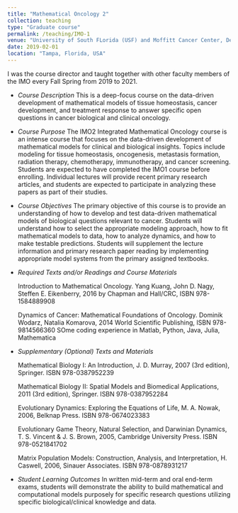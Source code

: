 ```yaml
---
title: "Mathematical Oncology 2"
collection: teaching
type: "Graduate course"
permalink: /teaching/IMO-1
venue: "University of South FLorida (USF) and Moffitt Cancer Center, Department of Integrated Mathemtical Oncology (IMO)"
date: 2019-02-01
location: "Tampa, Florida, USA"
---
```


I was the course director and taught together with other faculty members of the IMO every Fall Spring from 2019 to 2021. 

- *Course Description*
This is a deep-focus course on the data-driven development of mathematical models of tissue homeostasis, cancer development, and treatment response to answer specific open questions in cancer biological and clinical oncology.

- *Course Purpose* 
The IMO2 Integrated Mathematical Oncology course is an intense course that focuses on the data-driven development of mathematical models for clinical and biological insights. Topics include modeling for tissue homeostasis, oncogenesis, metastasis formation, radiation therapy, chemotherapy, immunotherapy, and cancer screening. Students are expected to have completed the IMO1 course before enrolling. Individual lectures will provide recent primary research articles, and students are expected to participate in analyzing these papers as part of their studies. 

- *Course Objectives*
The primary objective of this course is to provide an understanding of how to develop and test data-driven mathematical models of biological questions relevant to cancer. Students will understand how to select the appropriate modeling approach, how to fit mathematical models to data, how to analyze dynamics, and how to make testable predictions. Students will supplement the lecture information and primary research paper reading by implementing appropriate model systems from the primary assigned textbooks.

- *Required Texts and/or Readings and Course Materials*

	Introduction to Mathematical Oncology.  Yang Kuang, John D. Nagy, Steffen E. Eikenberry, 2016 by Chapman and Hall/CRC, ISBN 978-1584889908
	
	Dynamics of Cancer: Mathematical Foundations of Oncology.  Dominik Wodarz, Natalia Komarova, 2014 World Scientific Publishing, ISBN 978-9814566360
	SOme coding experience in Matlab, Python, Java, Julia, Mathematica



- *Supplementary (Optional) Texts and Materials*
	
	Mathematical Biology I: An Introduction, J. D. Murray, 2007 (3rd edition), Springer. ISBN 978-0387952239 

	Mathematical Biology II: Spatial Models and Biomedical Applications, 2011 (3rd edition), Springer. ISBN 978-0387952284

	Evolutionary Dynamics: Exploring the Equations of Life, M. A. Nowak, 2006, Belknap Press. ISBN 978-0674023383
	
	Evolutionary Game Theory, Natural Selection, and Darwinian Dynamics, T. S. Vincent & J. S. Brown, 2005, Cambridge University Press. ISBN 978-0521841702
	
	Matrix Population Models: Construction, Analysis, and Interpretation, H. Caswell, 2006, Sinauer Associates. ISBN 978-0878931217

- *Student Learning Outcomes*
In written mid-term and oral end-term exams, students will demonstrate the ability to build mathematical and computational models purposely for specific research questions utilizing specific biological/clinical knowledge and data.
